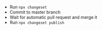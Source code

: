 - Run `npx changeset`
- Commit to master branch
- Wait for automatic pull request and merge it
- Run `npx changeset publish`

